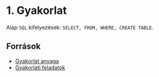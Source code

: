 # 1. Gyakorlat

Alap ```SQL``` kifelyezések: ```SELECT, FROM, WHERE, CREATE TABLE```.

## Források
- [Gyakorlat anyaga](https://vargadaniel.web.elte.hu/ab1/22_23_tavasz/gyak1.pdf)
- [Gyakorlati feladatok](https://vargadaniel.web.elte.hu/ab1/22_23_tavasz/feladatok_dolgozok.txt)
